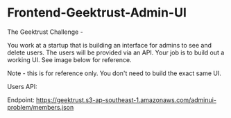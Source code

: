 # Frontend-Geektrust-Admin-UI

The Geektrust Challenge -

You work at a startup that is building an interface for admins to see and delete users. The users will be provided via an API. Your job is to build out a working UI. See image below for reference.

Note - this is for reference only. You don't need to build the exact same UI.

Users API:

Endpoint: https://geektrust.s3-ap-southeast-1.amazonaws.com/adminui-problem/members.json

